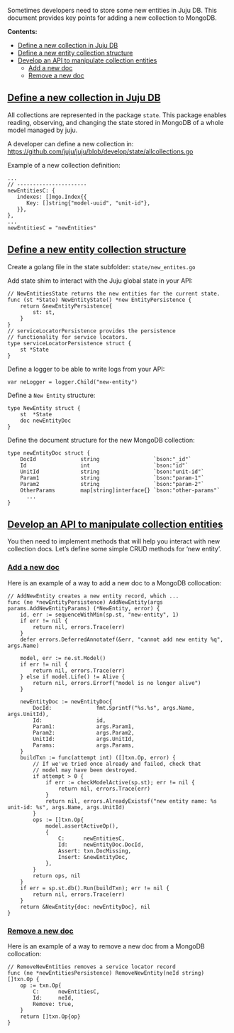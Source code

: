 Sometimes developers need to store some new entities in Juju DB. This document provides key points for adding a new
collection to MongoDB.

**Contents:**

- [Define a new collection in Juju DB](#heading--define-a-new-collection-in-juju-db)
- [Define a new entity collection structure](#heading--define-a-new-entity-collection-structure)
- [Develop an API to manipulate collection entities](#heading--develop-an-api-to-manipulate-collection-entities)
    - [Add a new doc](#heading--add-a-new-doc)
    - [Remove a new doc](#heading--remove-a-new-doc)

<a href="#heading--define-a-new-collection-in-juju-db"><h2 id="heading--define-a-new-collection-in-juju-db">Define a new
collection in Juju DB</h2></a>

All collections are represented in the package `state`. This package enables reading, observing, and changing the state
stored in MongoDB of a whole model managed by juju.

A developer can define a new collection in:  https://github.com/juju/juju/blob/develop/state/allcollections.go

Example of a new collection definition:

```text
...
// ----------------------
newEntitiesC: {
   indexes: []mgo.Index{{
      Key: []string{"model-uuid", "unit-id"},
   }},
},
...
newEntitiesC = "newEntities"

```

<a href="#heading--define-a-new-entity-collection-structure"><h2 id="heading--define-a-new-entity-collection-structure">
Define a new entity collection structure</h2></a>

Create a golang file in the state subfolder: `state/new_entites.go`

Add state shim to interact with the Juju global state in your API:

```text
// NewEntitiesState returns the new entities for the current state.
func (st *State) NewEntityState() *new EntityPersistence {
	return &newEntityPersistence{
		st: st,
	}
}
// serviceLocatorPersistence provides the persistence
// functionality for service locators.
type serviceLocatorPersistence struct {
	st *State
}

```

Define a logger to be able to write logs from your API:

```text
var neLogger = logger.Child("new-entity")

```

Define a `New Entity` structure:

```text
type NewEntity struct {
	st  *State
	doc newEntityDoc
}

```

Define the document structure for the new MongoDB collection:

```text
type newEntityDoc struct {
	DocId              string                 `bson:"_id"`
	Id                 int                    `bson:"id"`
	UnitId             string                 `bson:"unit-id"`
	Param1             string                 `bson:"param-1"`
	Param2             string                 `bson:"param-2"`
	OtherParams        map[string]interface{} `bson:"other-params"`
      ...
}

```

<a href="#heading--develop-an-api-to-manipulate-collection-entities"><h2 id="heading--develop-an-api-to-manipulate-collection-entities">
Develop an API to manipulate collection entities</h2></a>

You then need to implement methods that will help you interact with new collection docs. Let’s define some simple CRUD
methods for ‘new entity’.

<a href="#heading--add-a-new-doc"><h3 id="heading--add-a-new-doc">Add a new doc</h3></a>

Here is an example of a way to add a new doc to a MongoDB collocation:

```text
// AddNewEntity creates a new entity record, which ...
func (ne *newEntityPersistence) AddNewEntity(args params.AddNewEntityParams) (*NewEntity, error) {
	id, err := sequenceWithMin(sp.st, "new-entity", 1)
	if err != nil {
		return nil, errors.Trace(err)
	}
	defer errors.DeferredAnnotatef(&err, "cannot add new entity %q", args.Name)

	model, err := ne.st.Model()
	if err != nil {
		return nil, errors.Trace(err)
	} else if model.Life() != Alive {
		return nil, errors.Errorf("model is no longer alive")
	}

	newEntityDoc := newEntityDoc{
		DocId:              fmt.Sprintf("%s.%s", args.Name, args.UnitId),
		Id:                 id,
		Param1:             args.Param1,
		Param2:             args.Param2,
		UnitId:             args.UnitId,
		Params:             args.Params,
	}
	buildTxn := func(attempt int) ([]txn.Op, error) {
		// If we've tried once already and failed, check that
		// model may have been destroyed.
		if attempt > 0 {
			if err := checkModelActive(sp.st); err != nil {
				return nil, errors.Trace(err)
			}
			return nil, errors.AlreadyExistsf("new entity name: %s unit-id: %s", args.Name, args.UnitId)
		}
		ops := []txn.Op{
			model.assertActiveOp(),
			{
				C:      newEntitiesC,
				Id:     newEntityDoc.DocId,
				Assert: txn.DocMissing,
				Insert: &newEntityDoc,
			},
		}
		return ops, nil
	}
	if err = sp.st.db().Run(buildTxn); err != nil {
		return nil, errors.Trace(err)
	}
	return &NewEntity{doc: newEntityDoc}, nil
}

```

<a href="#heading--remove-a-new-doc"><h3 id="heading--remove-a-new-doc">Remove a new doc</h3></a>

Here is an example of a way to remove a new doc from a MongoDB collocation:

```text
// RemoveNewEntities removes a service locator record
func (ne *newEntitiesPersistence) RemoveNewEntity(neId string) []txn.Op {
	op := txn.Op{
		C:      newEntitiesC,
		Id:     neId,
		Remove: true,
	}
	return []txn.Op{op}
}

```